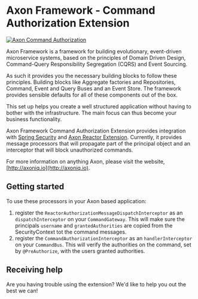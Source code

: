 # Axon Framework - Command Authorization Extension
[![Axon Command Authorization](https://github.com/kretar/axon-command-authorization/actions/workflows/main.yaml/badge.svg?event=push)](https://github.com/kretar/axon-command-authorization/actions/workflows/main.yaml)

Axon Framework is a framework for building evolutionary, event-driven microservice systems,
based on the principles of Domain Driven Design, Command-Query Responsibility Segregation (CQRS) and Event Sourcing.

As such it provides you the necessary building blocks to follow these principles.
Building blocks like Aggregate factories and Repositories, Command, Event and Query Buses and an Event Store.
The framework provides sensible defaults for all of these components out of the box.

This set up helps you create a well structured application without having to bother with the infrastructure.
The main focus can thus become your business functionality.

Axon Framework Command Authorization Extension provides integration with [Spring Security]() and [Axon Reactor Extension](). Currently, it
provides message processors that will propagate part of the principal object and an interceptor that will block unauthorized commands.

For more information on anything Axon, please visit the website, [http://axoniq.io](http://axoniq.io).

## Getting started

To use these processors in your Axon based application:
1. register the `ReactorAuthorizationMessageDispatchInterceptor` as an `dispatchInterceptor` on your `CommandGateway`.
This will make sure the principals `username` and `grantedAuthorities` are copied from the SecurityContext tot the command messages. 
2. register the `CommandAuthorizationInterceptor` as an `handlerInterceptor` on your `CommandBus`. This will verify 
the authorities on the command, set by `@PreAuthorize`, with the users granted authorities.

## Receiving help

Are you having trouble using the extension?
We'd like to help you out the best we can!
